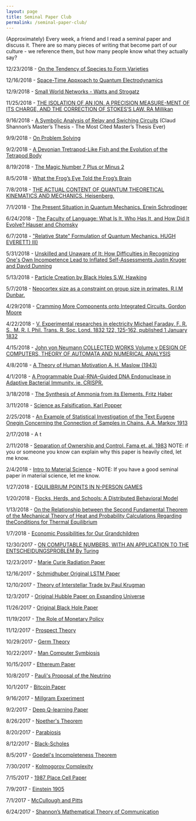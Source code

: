 ```yaml
---
layout: page
title: Seminal Paper Club
permalink: /seminal-paper-club/
---
```

(Approximately) Every week, a friend and I read a seminal paper and discuss it. There are so many pieces of writing that become part of our culture - we reference them, but how many people know what they actually say?

12/23/2018 - [On the Tendency of Species to Form Varieties](https://www.dropbox.com/s/1dz38pqsg26kz88/On%20the%20tendency%20of%20species%20to%20form%20varieties%3B%20and%20on%20the%20Perpetuation%20of%20Varieties%20and%20Species%20by%20Natural%20Means%20of%20Selection%20-%20Wikisource%2C%20the%20free%20online%20library.pdf?dl=0)

12/16/2018 - [Space-Time Appxoach to Quantum Electrodynamics](https://www.dropbox.com/s/vw910yku95vwz96/feynman-quantum-electrodynamics.pdf?dl=0)

12/9/2018 - [Small World Networks - Watts and Strogatz](https://www.dropbox.com/s/ufx3ow1b5tjw20y/watts-collective_dynamics-nature_1998.pdf?dl=0)

11/25/2018 - [THE ISOLATION OF AN ION, A PRECISION MEASURE-MENT OF ITS CHARGE, AND THE CORRECTION OF STOKES’S LAW. RA Millikan](https://www.dropbox.com/s/al6f1u5x0ip3780/millikan-first-oil-1911.pdf?dl=0)

9/16/2018 - [A Symbolic Analysis of Relay and Swiching Circuits](https://www.dropbox.com/s/aofvjlhg55sh2o8/shannon1938.pdf?dl=0) (Claud Shannon’s Master’s Thesis - The Most Cited Master’s Thesis Ever)

9/9/2018 - [On Problem Solving](https://www.dropbox.com/s/i4trkcab9gm2uc1/On%20Problem%20Solving.pdf?dl=0)

9/2/2018 - [A Devonian Tretrapod-Like Fish and the Evolution of the Tetrapod Body](https://www.dropbox.com/s/i2kqbehm5vx0umm/A%20Devonian%20tetrapod-like%20fish%20and%20the%20evolution%20of%20the%20tetrapod%20body%20plan.pdf?dl=0)

8/19/2018 - [The Magic Number 7 Plus or Minus 2](https://www.dropbox.com/s/j8qjta3v3mwwfre/Miller%20-%20The%20Magic%20Number%20of%20Seven%20or%20Minus%20Two%20%281956%29.pdf?dl=0)

8/5/2018 - [What the Frog’s Eye Told the Frog’s Brain](https://www.dropbox.com/s/9vmpfdr61e3uaxx/Levin-What_The_Frogs_Eye_Told_The_Frogs_Brain.pdf?dl=0)

7/8/2018 - [THE ACTUAL CONTENT OF QUANTUM THEORETICAL KINEMATICS AND MECHANICS. Heisenberg.](https://www.dropbox.com/s/fc5d63tbvcrj2c4/heisenberg.pdf?dl=0)

7/1/2018 - [The Present Situation in Quantum Mechanics. Erwin Schrodinger](https://www.dropbox.com/s/646g5hur0poj176/Schrodinger_1935_cat.pdf?dl=0)

6/24/2018 - [The Faculty of Language: What Is It, Who Has It, and How Did It Evolve? Hauser and Chomsky](https://www.dropbox.com/s/4b158itl0z20gsp/hauser2002.pdf?dl=0)


6/7/2018 - ["Relative State" Formulation of Quantum Mechanics.
HUGH EVERETT) III)](https://www.dropbox.com/s/lu2s4yhbceapo5v/Relative%20State%20Formulation%20of%20Quantum%20Mechanics.pdf?dl=0)

5/31/2018 - [Unskilled and Unaware of It: How Difficulties in Recognizing One's Own Incompetence Lead to Inflated Self-Assessments
Justin Kruger and David Dunning](https://www.dropbox.com/s/v6tufeilxms3cri/UnskilledAndUnawareOfIt.pdf?dl=0)


5/13/2018 - [Particle Creation by Black Holes
S.W. Hawking](https://www.dropbox.com/s/5k2n8jjib8cmsua/Hawking%20Particle%20Creation.pdf?dl=0)

5/7/2018 - [Neocortex size as a constraint on group size in primates. R.I.M Dunbar.](https://www.dropbox.com/s/ts90kh8ripyp3uu/dunbar1992.pdf?dl=0)

4/29/2018 - [Cramming More Components onto Integrated Circuits. Gordon Moore](https://www.dropbox.com/s/7as6vyc9g4zdxvs/moore.pdf?dl=0)

4/22/2018 - [V. Experimental researches in electricity
Michael Faraday, F. R. S., M. R. I.
Phil. Trans. R. Soc. Lond. 1832 122, 125-162, published 1 January 1832](https://www.dropbox.com/s/8hgsd5vz4nzzftt/Phil.%20Trans.%20R.%20Soc.%20Lond.-1832-Faraday-rstl.1832.0006.pdf?dl=0)

4/15/2018 - [John von Neumann
COLLECTED WORKS
Volume v
DESIGN OF COMPUTERS, THEORY OF AUTOMATA AND NUMERICAL ANALYSIS](https://www.dropbox.com/s/xtbsj5vcvqualsf/vonNeumannSelfReproducingAutomata.pdf?dl=0)

4/8/2018 - [A Theory of Human Motivation A. H. Maslow (1943)](https://www.dropbox.com/s/xcpychtqm4tbk55/maslow_1943.pdf?dl=0)

4/1/2018 - [A Programmable Dual-RNA–Guided
DNA Endonuclease in Adaptive
Bacterial Immunity. ie. CRISPR.](https://www.dropbox.com/s/nc2zrhf43jvc4mo/CRISPR.pdf?dl=0)

3/18/2018 - [The Synthesis of Ammonia from its Elements. Fritz Haber](https://www.dropbox.com/s/kkjqafmc20q6zcp/haber-lecture.pdf?dl=0)

3/11/2018 - [Science as Falsification. Karl Popper](https://www.dropbox.com/s/rdjajn7qc03zz20/Sir%20Karl%20Popper%20Science%20as%20Falsification%2C%201963.pdf?dl=0)


2/25/2018 - [An Example of Statistical Investigation of the Text Eugene
Onegin Concerning the Connection of Samples in Chains. A.A. Markov 1913](https://www.dropbox.com/s/ofe7ksjxe54a096/DavidLink_AnExampleOfStatistical_MarkovTrans_2007.pdf?dl=0)

2/17/2018 - A t

2/11/2018 - [Separation of Ownership and Control. Fama et. al. 1983](https://www.dropbox.com/preview/Weekly%20Readings/2-5-2018/fama1983.pdf)
NOTE: if you or someone you know can explain why this paper is heavily cited, let me know.

2/4/2018 - [Intro to Material Science](https://www.dropbox.com/sh/seo7ys2cvf38gum/AABWsxKJVLuS7lw8ilI_aihDa?dl=0) - NOTE: If you have a good seminal paper in material science, let me know.

1/27/2018 - [EQUILIBRIUM POINTS IN N-PERSON GAMES](https://www.dropbox.com/s/v91evewdaq58kgb/48.full.pdf?dl=0) 

1/20/2018 - [Flocks, Herds, and Schools: A Distributed Behavioral Model]()

1/13/2018 - [On the Relationship between the Second Fundamental Theorem of the Mechanical Theory of Heat and Probability Calculations Regarding theConditions for Thermal Equilibrium](https://www.dropbox.com/s/tfcf6xi5pabqn0k/entropy-17-01971.pdf?dl=0)

1/7/2018 - [Economic Possibilities for Our Grandchildren](https://www.dropbox.com/s/ijt067yn8wnjvsy/Economic%20Possibilities%20for%20Our%20Grandchildren.pdf?dl=0)

12/30/2017 - [ON COMPUTABLE NUMBERS, WITH AN APPLICATION TO THE ENTSCHEIDUNGSPROBLEM By Turing](https://www.dropbox.com/s/e2qrcz0snqerr3r/Turing_Paper_1936.pdf?dl=0)

12/23/2017 - [Marie Curie Radiation Paper](https://www.dropbox.com/sh/wvfptcwo0puajsx/AABLxrkf5uNJDhdGTVSJ0_oQa?dl=0)

12/16/2017 - [Schmidhuber Original LSTM Paper](https://www.dropbox.com/s/v2o7bmmmaa6igob/lstm.pdf?dl=0)

12/10/2017 - [Theory of Interstellar Trade by Paul Krugman](https://www.dropbox.com/s/d5g5hyanm4jqsgh/interstellar_trade.pdf?dl=0)

12/3/2017 - [ Original Hubble Paper on Expanding Universe](https://www.dropbox.com/s/1srthqpggzmrtb1/OG_Hubble.pdf?dl=0)

11/26/2017 - [Original Black Hole Paper](https://www.dropbox.com/s/xl25mbhlrnp469g/OG_blackholes.pdf?dl=0)

11/19/2017 - [The Role of Monetary Policy](https://www.dropbox.com/s/x2wckvt7s2ls4lq/Friedman_AER1968.pdf?dl=0)

11/12/2017 - [Prospect Theory](https://www.dropbox.com/s/tqqec2ogfzjtf4p/prospect_theory.pdf?dl=0)

10/29/2017 - [Germ Theory](https://www.dropbox.com/s/5w5ng1l9yhiq6dr/Pasteur%27s%20Papers%20on%20the%20Germ%20Theory.pdf?dl=0)

10/22/2017 - [ Man Computer Symbiosis](https://www.dropbox.com/s/z4xxyyqijcms3m8/Fermat%27s%20Library%20%20Man-computer%20symbiosis%20annotatedexplained%20version..pdf?dl=0)

10/15/2017 - [Ethereum Paper](https://www.dropbox.com/s/sksiovt99sqcrn7/Ethereum_white_paper-a_next_generation_smart_contract_and_decentralized_application_platform-vitalik-buterin_LT-annotated.pdf?dl=0)

10/8/2017 - [Pauli's Proposal of the Neutrino](https://www.dropbox.com/s/9o0jib2fw9s0pxb/pauli%20letter1930.pdf?dl=0)

10/1/2017 - [Bitcoin Paper](https://www.dropbox.com/s/mhh783jawnec999/bitcoin_LT.pdf?dl=0)

9/16/2017 - [Millgram Experiment](https://www.dropbox.com/s/zpigl0ahfbqkn3h/milgram-experiment.pdf?dl=0)

9/2/2017 - [Deep Q-learning Paper](https://www.dropbox.com/s/h8zbqiqi9ya0rtn/nature14236.pdf?dl=0)

8/26/2017 - [Noether's Theorem](https://www.dropbox.com/s/b26b5tfe8shkff1/Invariant_variation.pdf?dl=0)

8/20/2017 - [Parabiosis](https://www.dropbox.com/s/8lbmnh2416mzds8/conboy%202005%20nature%20Soren.pdf?dl=0)

8/12/2017 - [Black-Scholes](https://www.dropbox.com/s/vabd2g609cx4wbg/black_scholes73.pdf?dl=0)

8/5/2017 - [Goedel's Incompleteness Theorem](https://www.dropbox.com/s/m3b287roxztjssy/Unprovability.pdf?dl=0)

7/30/2017 - [Kolmogorov Complexity](https://www.dropbox.com/s/haoepbfovg13srn/Kolmogorov65_Three-Approaches-to-Information.pdf?dl=0)


7/15/2017 - [1987 Place Cell Paper](https://www.dropbox.com/s/2rozis4zj13evh7/Spatial_firing_hippocampal_cells.pdf?dl=0)

7/9/2017 - [Einstein 1905](https://www.dropbox.com/s/7z5c8ydv6t5p3a1/On%20the%20Electrodynamics%20of%20Moving%20Bodies.pdf?dl=0)

7/1/2017 - [McCullough and Pitts](https://www.dropbox.com/s/ceag4m5ue59mqki/mcullough-and-pitts-neurons.pdf?dl=0)

6/24/2017 - [Shannon’s Mathematical Theory of Communication](https://www.dropbox.com/s/tcsp3dwhmltop21/entropy.pdf?dl=0)


